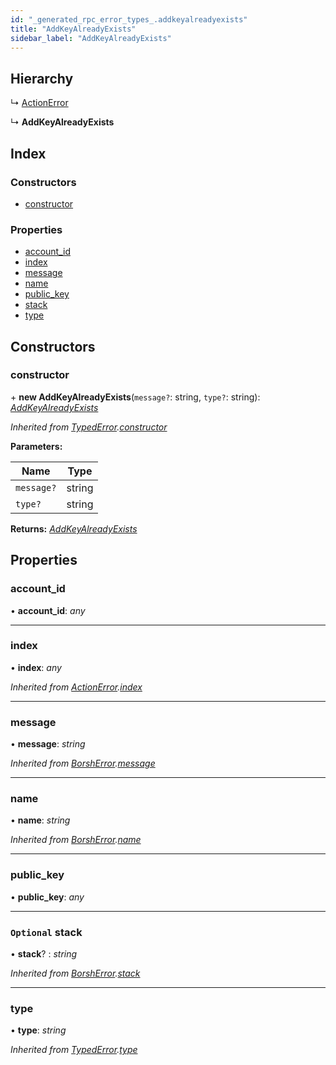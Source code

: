 ```yaml
---
id: "_generated_rpc_error_types_.addkeyalreadyexists"
title: "AddKeyAlreadyExists"
sidebar_label: "AddKeyAlreadyExists"
---
```


## Hierarchy

  ↳ [ActionError](_generated_rpc_error_types_.actionerror.md)

  ↳ **AddKeyAlreadyExists**

## Index

### Constructors

* [constructor](_generated_rpc_error_types_.addkeyalreadyexists.md#constructor)

### Properties

* [account_id](_generated_rpc_error_types_.addkeyalreadyexists.md#account_id)
* [index](_generated_rpc_error_types_.addkeyalreadyexists.md#index)
* [message](_generated_rpc_error_types_.addkeyalreadyexists.md#message)
* [name](_generated_rpc_error_types_.addkeyalreadyexists.md#name)
* [public_key](_generated_rpc_error_types_.addkeyalreadyexists.md#public_key)
* [stack](_generated_rpc_error_types_.addkeyalreadyexists.md#optional-stack)
* [type](_generated_rpc_error_types_.addkeyalreadyexists.md#type)

## Constructors

###  constructor

\+ **new AddKeyAlreadyExists**(`message?`: string, `type?`: string): *[AddKeyAlreadyExists](_generated_rpc_error_types_.addkeyalreadyexists.md)*

*Inherited from [TypedError](_utils_errors_.typederror.md).[constructor](_utils_errors_.typederror.md#constructor)*

**Parameters:**

Name | Type |
------ | ------ |
`message?` | string |
`type?` | string |

**Returns:** *[AddKeyAlreadyExists](_generated_rpc_error_types_.addkeyalreadyexists.md)*

## Properties

###  account_id

• **account_id**: *any*

___

###  index

• **index**: *any*

*Inherited from [ActionError](_generated_rpc_error_types_.actionerror.md).[index](_generated_rpc_error_types_.actionerror.md#index)*

___

###  message

• **message**: *string*

*Inherited from [BorshError](_utils_serialize_.borsherror.md).[message](_utils_serialize_.borsherror.md#message)*

___

###  name

• **name**: *string*

*Inherited from [BorshError](_utils_serialize_.borsherror.md).[name](_utils_serialize_.borsherror.md#name)*

___

###  public_key

• **public_key**: *any*

___

### `Optional` stack

• **stack**? : *string*

*Inherited from [BorshError](_utils_serialize_.borsherror.md).[stack](_utils_serialize_.borsherror.md#optional-stack)*

___

###  type

• **type**: *string*

*Inherited from [TypedError](_utils_errors_.typederror.md).[type](_utils_errors_.typederror.md#type)*
